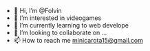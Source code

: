 - 👋 Hi, I’m @Folvin
- 👀 I’m interested in videogames
- 🌱 I’m currently learning to web develope
- 💞️ I’m looking to collaborate on ...
- 📫 How to reach me minicarota15@gmail.com

<!---
Folvin/Folvin is a ✨ special ✨ repository because its `README.md` (this file) appears on your GitHub profile.
You can click the Preview link to take a look at your changes.
--->
